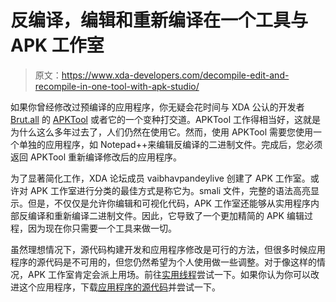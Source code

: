 # 反编译，编辑和重新编译在一个工具与 APK 工作室

> 原文：<https://www.xda-developers.com/decompile-edit-and-recompile-in-one-tool-with-apk-studio/>

如果你曾经修改过预编译的应用程序，你无疑会花时间与 XDA 公认的开发者 [Brut.all](http://forum.xda-developers.com/member.php?u=1922851) 的 [APKTool](http://forum.xda-developers.com/showthread.php?t=640592) 或者它的一个变种打交道。APKTool 工作得相当好，这就是为什么这么多年过去了，人们仍然在使用它。然而，使用 APKTool 需要您使用一个单独的应用程序，如 Notepad++来编辑反编译的二进制文件。完成后，您必须返回 APKTool 重新编译修改后的应用程序。

为了显著简化工作，XDA 论坛成员 vaibhavpandeylive 创建了 APK 工作室。或许对 APK 工作室进行分类的最佳方式是称它为。smali 文件，完整的语法高亮显示。但是，不仅仅是允许你编辑和可视化代码，APK 工作室还能够从实用程序内部反编译和重新编译二进制文件。因此，它导致了一个更加精简的 APK 编辑过程，因为现在你只需要一个工具来做一切。

虽然理想情况下，源代码构建开发和应用程序修改是可行的方法，但很多时候应用程序的源代码是不可用的，但您仍然希望为个人使用做一些调整。对于像这样的情况，APK 工作室肯定会派上用场。前往[实用线程](http://forum.xda-developers.com/showthread.php?t=2493107)尝试一下。如果你认为你可以改进这个应用程序，下载[应用程序的源代码](http://apkstudio.codeplex.com)并尝试一下。